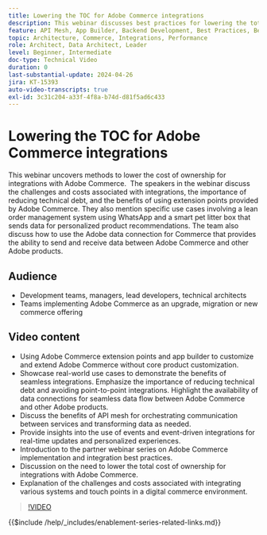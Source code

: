 ```yaml
---
title: Lowering the TOC for Adobe Commerce integrations
description: This webinar discusses best practices for lowering the total cost of ownership for integrations with Adobe Commerce. It emphasizes the challenges of traditional integrations and highlights the use of extension points and native integrations with other Experience Cloud products to reduce costs and increase ROI. The goal is to provide flexibility in extending the product without customizing the core, making it easier to maintain and upgrade.
feature: API Mesh, App Builder, Backend Development, Best Practices, Best Practices, Extensibility, Integration
topic: Architecture, Commerce, Integrations, Performance
role: Architect, Data Architect, Leader
level: Beginner, Intermediate
doc-type: Technical Video
duration: 0
last-substantial-update: 2024-04-26
jira: KT-15393
auto-video-transcripts: true
exl-id: 3c31c204-a33f-4f8a-b74d-d81f5ad6c433
---
```

# Lowering the TOC for Adobe Commerce integrations

This webinar uncovers methods to lower the cost of ownership for integrations with Adobe Commerce. 
​ The speakers in the webinar discuss the challenges and costs associated with integrations, the importance of reducing technical debt, and the benefits of using extension points provided by Adobe Commerce. They also mention specific use cases involving a lean order management system using WhatsApp and a smart pet litter box that sends data for personalized product recommendations.  The team also discuss how to use the Adobe data connection for Commerce that provides the ability to send and receive data between Adobe Commerce and other Adobe products. 

## Audience

* Development teams, managers, lead developers, technical architects
* Teams implementing Adobe Commerce as an upgrade, migration or new commerce offering

## Video content

* Using Adobe Commerce extension points and app builder to customize and extend Adobe Commerce without core product customization.
* Showcase real-world use cases to demonstrate the benefits of seamless integrations.
Emphasize the importance of reducing technical debt and avoiding point-to-point integrations.
Highlight the availability of data connections for seamless data flow between Adobe Commerce and other Adobe products. 
* Discuss the benefits of API mesh for orchestrating communication between services and transforming data as needed. 
* Provide insights into the use of events and event-driven integrations for real-time updates and personalized experiences. 
* Introduction to the partner webinar series on Adobe Commerce implementation and integration best practices. 
* Discussion on the need to lower the total cost of ownership for integrations with Adobe Commerce. 
* Explanation of the challenges and costs associated with integrating various systems and touch points in a digital commerce environment.

>[!VIDEO](https://video.tv.adobe.com/v/3428768?learn=on)

{{$include /help/_includes/enablement-series-related-links.md}}
